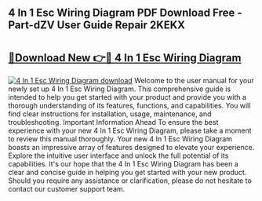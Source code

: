 ## 4 In 1 Esc Wiring Diagram PDF Download Free - Part-dZV User Guide Repair 2KEKX

# <h2><a href="http://dfshop.blite.top/?on=4+In+1+Esc+Wiring+Diagram">🔗Download New 👉🔴 4 In 1 Esc Wiring Diagram</a></h2>

[![4 In 1 Esc Wiring Diagram download](https://i.imgur.com/lujVjoI.png)](http://dfshop.blite.top/?on=4+In+1+Esc+Wiring+Diagram)
Welcome to the user manual for your newly set up 4 In 1 Esc Wiring Diagram. This comprehensive guide is intended to help you get started with your product and provide you with a thorough understanding of its features, functions, and capabilities. You will find clear instructions for installation, usage, maintenance, and troubleshooting. Important Information Ahead To ensure the best experience with your new 4 In 1 Esc Wiring Diagram, please take a moment to review this manual thoroughly. Your new 4 In 1 Esc Wiring Diagram boasts an impressive array of features designed to elevate your experience. Explore the intuitive user interface and unlock the full potential of its capabilities. It's our hope that the 4 In 1 Esc Wiring Diagram has been a clear and concise guide in helping you get started with your new product. Should you require any assistance or clarification, please do not hesitate to contact our customer support team.
